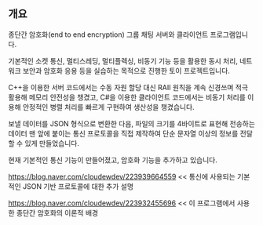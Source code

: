 개요
---------
종단간 암호화(end to end encryption) 그룹 채팅 서버와 클라이언트 프로그램입니다.

기본적인 소켓 통신, 멀티스레딩, 멀티플렉싱, 비동기 기능 등을 활용한 동시 처리, 네트워크 보안과 암호화 응용 등을 실습하는 목적으로 진행한 토이 프로젝트입니다.

C++을 이용한 서버 코드에서는 수동 자원 할당 대신 RAII 원칙을 계속 신경쓰며 적극 활용해 메모리 안전성을 챙겼고, C#을 이용한 클라이언트 코드에서는 비동기 처리를 이용해 안정적인 병렬 처리를 빠르게 구현하여 생산성을 챙겼습니다.

보낼 데이터를 JSON 형식으로 변환한 다음, 파일의 크기를 4바이트로 표현해 전송하는 데이터 맨 앞에 붙이는 통신 프로토콜을 직접 제작하여 단순 문자열 이상의 정보를 전달할 수 있게 만들었습니다.

현재 기본적인 통신 기능이 만들어졌고, 암호화 기능을 추가하고 있습니다.

https://blog.naver.com/cloudewdev/223939664559 << 통신에 사용되는 기본적인 JSON 기반 프로토콜에 대한 추가 설명

https://blog.naver.com/cloudewdev/223932455696 << 이 프로그램에서 사용한 종단간 암호화의 이론적 배경
